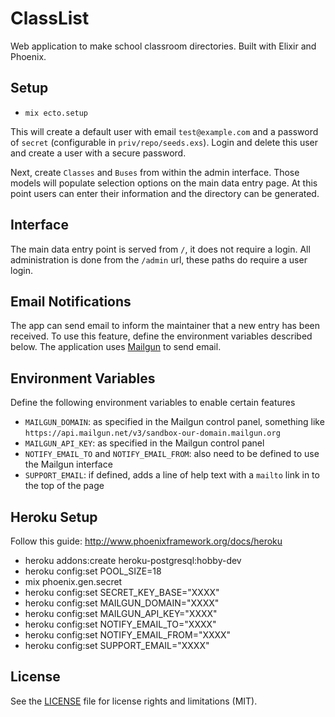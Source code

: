 # ClassList

Web application to make school classroom directories. Built with Elixir and Phoenix.

## Setup
  * `mix ecto.setup`

This will create a default user with email `test@example.com` and a password of `secret` (configurable in `priv/repo/seeds.exs`). Login and delete this user and create a user with a secure password.

Next, create `Classes` and `Buses` from within the admin interface. Those models will populate selection options on the main data entry page. At this point users can enter their information and the directory can be generated.

## Interface
The main data entry point is served from `/`, it does not require a login. All administration is done from the `/admin` url, these paths do require a user login.

## Email Notifications
The app can send email to inform the maintainer that a new entry has been received. To use this feature, define the environment variables described below. The application uses [Mailgun](mailgun.com) to send email.

## Environment Variables
Define the following environment variables to enable certain features
  * `MAILGUN_DOMAIN`: as specified in the Mailgun control panel, something like `https://api.mailgun.net/v3/sandbox-our-domain.mailgun.org`
  * `MAILGUN_API_KEY`: as specified in the Mailgun control panel
  * `NOTIFY_EMAIL_TO` and `NOTIFY_EMAIL_FROM`: also need to be defined to use the Mailgun interface
  * `SUPPORT_EMAIL`: if defined, adds a line of help text with a `mailto` link in to the top of the page

## Heroku Setup
Follow this guide: http://www.phoenixframework.org/docs/heroku
  * heroku addons:create heroku-postgresql:hobby-dev
  * heroku config:set POOL_SIZE=18
  * mix phoenix.gen.secret
  * heroku config:set SECRET_KEY_BASE="XXXX"
  * heroku config:set MAILGUN_DOMAIN="XXXX"
  * heroku config:set MAILGUN_API_KEY="XXXX"
  * heroku config:set NOTIFY_EMAIL_TO="XXXX"
  * heroku config:set NOTIFY_EMAIL_FROM="XXXX"
  * heroku config:set SUPPORT_EMAIL="XXXX"

## License

See the [LICENSE](LICENSE.md) file for license rights and limitations (MIT).
